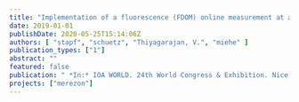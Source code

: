 ```yaml
---
title: "Implementation of a fluorescence (FDOM) online measurement at an ozonation plant used for micropollutant elimination – operational aspects and comparison to UVA254, Ozone and Advanced Oxidation. Leading-edge science and technologies"
date: 2019-01-01
publishDate: 2020-05-25T15:14:06Z
authors: [ "stapf", "schuetz", "Thiyagarajan, V.", "miehe" ]
publication_types: ["1"]
abstract: ""
featured: false
publication: " *In:* IOA WORLD. 24th World Congress & Exhibition. Nice, France. 20–25 October 2019"
projects: ["merezon"]
---
```


